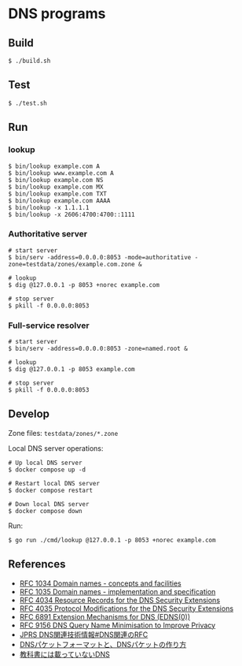 # DNS programs

## Build

```
$ ./build.sh
```

## Test

```
$ ./test.sh
```

## Run

### lookup

```
$ bin/lookup example.com A
$ bin/lookup www.example.com A
$ bin/lookup example.com NS
$ bin/lookup example.com MX
$ bin/lookup example.com TXT
$ bin/lookup example.com AAAA
$ bin/lookup -x 1.1.1.1
$ bin/lookup -x 2606:4700:4700::1111
```

### Authoritative server

```
# start server
$ bin/serv -address=0.0.0.0:8053 -mode=authoritative -zone=testdata/zones/example.com.zone &

# lookup
$ dig @127.0.0.1 -p 8053 +norec example.com

# stop server
$ pkill -f 0.0.0.0:8053
```

### Full-service resolver

```
# start server
$ bin/serv -address=0.0.0.0:8053 -zone=named.root &

# lookup
$ dig @127.0.0.1 -p 8053 example.com

# stop server
$ pkill -f 0.0.0.0:8053
```

## Develop

Zone files: `testdata/zones/*.zone`

Local DNS server operations:

```
# Up local DNS server
$ docker compose up -d

# Restart local DNS server
$ docker compose restart

# Down local DNS server
$ docker compose down
```

Run:

```
$ go run ./cmd/lookup @127.0.0.1 -p 8053 +norec example.com
```

## References

* [RFC 1034 Domain names - concepts and facilities](https://www.rfc-editor.org/info/rfc1034)
* [RFC 1035 Domain names - implementation and specification](https://www.rfc-editor.org/info/rfc1035)
* [RFC 4034 Resource Records for the DNS Security Extensions](https://www.rfc-editor.org/info/rfc4034)
* [RFC 4035 Protocol Modifications for the DNS Security Extensions](https://www.rfc-editor.org/info/rfc4035)
* [RFC 6891 Extension Mechanisms for DNS (EDNS(0))](https://www.rfc-editor.org/info/rfc6891)
* [RFC 9156 DNS Query Name Minimisation to Improve Privacy](https://www.rfc-editor.org/info/rfc9156)
* [JPRS DNS関連技術情報#DNS関連のRFC](https://jprs.jp/tech/index.html#dns-rfc-info)
* [DNSパケットフォーマットと、DNSパケットの作り方](https://atmarkit.itmedia.co.jp/ait/articles/1601/29/news014.html)
* [教科書には載っていないDNS](https://dnsops.jp/event/20130719/20130719-undocumented-DNS-orange-6.pdf)
